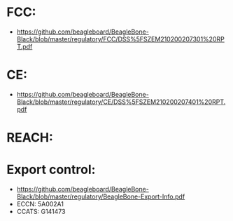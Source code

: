 # FCC: 
 * https://github.com/beagleboard/BeagleBone-Black/blob/master/regulatory/FCC/DSS%5FSZEM210200207301%20RPT.pdf
# CE:
 * https://github.com/beagleboard/BeagleBone-Black/blob/master/regulatory/CE/DSS%5FSZEM210200207401%20RPT.pdf
# REACH: 
# Export control:
 * https://github.com/beagleboard/BeagleBone-Black/blob/master/regulatory/BeagleBone-Export-Info.pdf
 * ECCN: 5A002A1
 * CCATS: G141473

